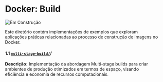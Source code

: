 # Docker: Build

![Em Construção](https://img.shields.io/badge/🚧%20Em%20Construção-grey?style=for-the-badge)

Este diretório contém implementações de exemplos que exploram aplicações práticas relacionadas ao processo de construção de imagens no Docker.

#### 1.1 [`multi-stage-build/`](multi-stage-build)/
**Descrição:** Implementação da abordagem Multi-stage builds para criar ambientes de produção otimizados em termos de espaço, visando eficiência e economia de recursos computacionais.
